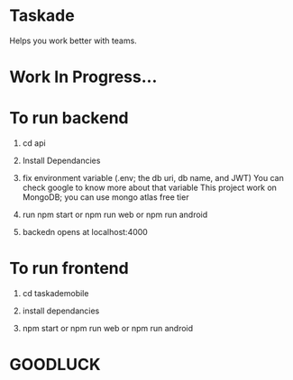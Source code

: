 # Taskade
Helps you work better with teams. 

# Work In Progress...

# To run backend

1. cd api

2. Install Dependancies

3. fix environment variable (.env; the db uri, db name, and JWT)
    You can check google to know more about that variable
    This project work on MongoDB; you can use mongo atlas free tier

4. run npm start or npm run web or npm run android

5. backedn opens at localhost:4000

# To run frontend

1. cd taskademobile

2. install dependancies

3. npm start or npm run web or npm run android


# GOODLUCK